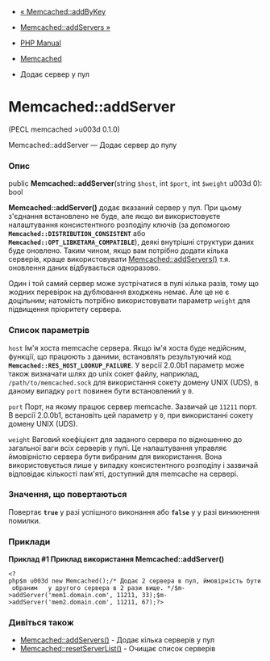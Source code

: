 - [« Memcached::addByKey](memcached.addbykey.md)
- [Memcached::addServers »](memcached.addservers.md)

- [PHP Manual](index.md)
- [Memcached](class.memcached.md)
- Додає сервер у пул

# Memcached::addServer

(PECL memcached \>u003d 0.1.0)

Memcached::addServer — Додає сервер до пулу

### Опис

public **Memcached::addServer**(string `$host`, int `$port`, int
`$weight` u003d 0): bool

**Memcached::addServer()** додає вказаний сервер у пул. При цьому
з'єднання встановлено не буде, але якщо ви використовуєте налаштування
консистентного розподілу ключів (за допомогою
**`Memcached::DISTRIBUTION_CONSISTENT`** або
**`Memcached::OPT_LIBKETAMA_COMPATIBLE`**), деякі внутрішні
структури даних буде оновлено. Таким чином, якщо вам потрібно
додати кілька серверів, краще використовувати
[Memcached::addServers()](memcached.addservers.md) т.я. оновлення
даних відбувається одноразово.

Один і той самий сервер може зустрічатися в пулі кілька разів, тому що
жодних перевірок на дублювання входжень немає. Але це не є доцільним;
натомість потрібно використовувати параметр `weight` для підвищення
пріоритету сервера.

### Список параметрів

`host`
Ім'я хоста memcache сервера. Якщо ім'я хоста буде недійсним,
функції, що працюють з даними, встановлять результуючий код
**`Memcached::RES_HOST_LOOKUP_FAILURE`**. У версії 2.0.0b1
параметр може також визначати шлях до unix сокет файлу, наприклад,
`/path/to/memcached.sock` для використання сокету домену UNIX (UDS), в
даному випадку `port` повинен бути встановлений у `0`.

`port`
Порт, на якому працює сервер memcache. Зазвичай це `11211` порт. В
версії 2.0.0b1, встановіть цей параметр у `0`, при використанні сокету
домену UNIX (UDS).

`weight`
Ваговий коефіцієнт для заданого сервера по відношенню до загальної ваги
всіх серверів у пулі. Це налаштування управляє ймовірністю сервера
бути вибраним для використання. Вона використовується лише у випадку
консистентного розподілу і зазвичай відповідає кількості пам'яті,
доступний для memcache на сервері.

### Значення, що повертаються

Повертає **`true`** у разі успішного виконання або **`false`** у
у разі виникнення помилки.

### Приклади

**Приклад #1 Приклад використання **Memcached::addServer()****

`<?php$m u003d new Memcached();/* Додає 2 сервера в пул, ймовірність бути обраним   у другого сервера в 2 рази вище. */$m->addServer('mem1.domain.com', 11211, 33);$m->addServer('mem2.domain.com', 11211, 67);?> `

### Дивіться також

- [Memcached::addServers()](memcached.addservers.md) - Додає
кілька серверів у пул
- [Memcached::resetServerList()](memcached.resetserverlist.md) -
Очищає список серверів
